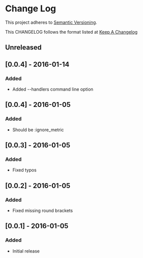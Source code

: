 # Change Log
This project adheres to [Semantic Versioning](http://semver.org/).

This CHANGELOG follows the format listed at [Keep A Changelog](http://keepachangelog.com/)

## Unreleased

## [0.0.4] - 2016-01-14
### Added
- Added --handlers command line option

## [0.0.4] - 2016-01-05
### Added
- Should be :ignore_metric

## [0.0.3] - 2016-01-05
### Added
- Fixed typos

## [0.0.2] - 2016-01-05
### Added
- Fixed missing round brackets

## [0.0.1] - 2016-01-05
### Added
- Initial release
